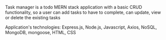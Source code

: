 Task manager is a todo MERN stack application with a basic CRUD functionality, so a user can add tasks to have to complete, can update, view or delete the existing tasks

Application's technologies: Express.js, Node.js, Javascript, Axios, NoSQL, MongoDB, mongoose, HTML, CSS
